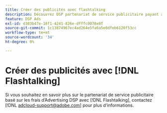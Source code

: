 ```yaml
---
title: Créer des publicités avec flashtalking
description: Découvrez DSP partenariat de service publicitaire payant avec Flashtalking.
feature: DSP Ads
exl-id: d303b47e-18f1-4241-826e-dfffc0078e8f
source-git-commit: 1c13874967ec4ad264e5fa6a5e0dfeb6120f53cc
workflow-type: tm+mt
source-wordcount: '34'
ht-degree: 0%

---
```


# Créer des publicités avec [!DNL Flashtalking]

Si vous souhaitez en savoir plus sur le partenariat de service publicitaire basé sur les frais d’Advertising DSP avec [!DNL Flashtalking], contactez [!DNL adcloud-support@adobe.com] pour plus d’informations.
